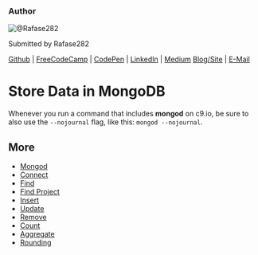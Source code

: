 ### Author

![@Rafase282](https://avatars0.githubusercontent.com/Rafase282?&s=128)

Submitted by Rafase282

[Github](https://github.com/Rafase282) | [FreeCodeCamp](http://www.freecodecamp.com/rafase282) | [CodePen](http://codepen.io/Rafase282/) | [LinkedIn](https://www.linkedin.com/in/rafase282) | [Medium](https://medium.com/@Rafase282) [Blog/Site](https://rafase282.wordpress.com/) | [E-Mail](mailto:rafase282@gmail.com)

# Store Data in MongoDB

Whenever you run a command that includes **mongod** on c9.io, be sure to also use the `--nojournal` flag, like this: `mongod --nojournal`.

## More

- [Mongod](MongoDB-Mongod)
- [Connect](MongoDB-Connect)
- [Find](MongoDB-Find)
- [Find Project](MongoDB-Find-Project)
- [Insert](MongoDB-Insert)
- [Update](MongoDB-Update)
- [Remove](MongoDB-Remove)
- [Count](MongoDB-Count)
- [Aggregate](MongoDB-Aggregate)
- [Rounding](MongoDB-Rounding)
